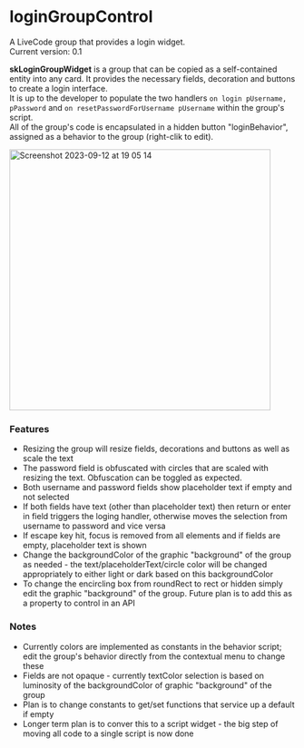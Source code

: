 # loginGroupControl
A LiveCode group that provides a login widget.<br>
Current version: 0.1

**skLoginGroupWidget** is a group that can be copied as a self-contained entity into any card. It provides the necessary fields, decoration and buttons to create a login interface.<br>
It is up to the developer to populate the two handlers `on login pUsername, pPassword` and `on resetPasswordForUsername pUsername` within the group's script.<br>
All of the group's code is encapsulated in a hidden button "loginBehavior", assigned as a behavior to the group (right-clik to edit).

<img width="460" alt="Screenshot 2023-09-12 at 19 05 14" src="https://github.com/stam66/loginGroupControl/assets/5677273/dea143c7-a59a-4af2-ae04-12b8131177df">

### Features
- Resizing the group will resize fields, decorations and buttons as well as scale the text
- The password field is obfuscated with circles that are scaled with resizing the text. Obfuscation can be toggled as expected.
- Both username and password fields show placeholder text if empty and not selected
- If both fields have text (other than placeholder text) then return or enter in field triggers the loging handler, otherwise moves the selection from username to password and vice versa
- If escape key hit, focus is removed from all elements and if fields are empty, placeholder text is shown
- Change the backgroundColor of the graphic "background" of the group as needed - the text/placeholderText/circle color will be changed appropriately to either light or dark based on this backgroundColor
- To change the encircling box from roundRect to rect or hidden simply edit the graphic "background" of the group. Future plan is to add this as a property to control in an API


### Notes
- Currently colors are implemented as constants in the behavior script; edit the group's behavior directly from the contextual menu to change these
- Fields are not opaque - currently textColor selection is based on luminosity of the backgroundColor of graphic "background" of the group
- Plan is to change constants to get/set functions that service up a default if empty
- Longer term plan is to conver this to a script widget - the big step of moving all code to a single script is now done
